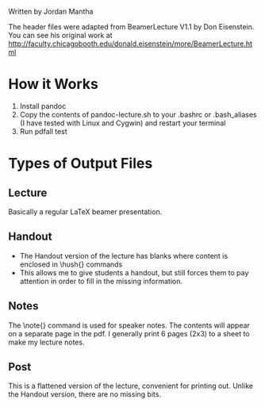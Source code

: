 Written by Jordan Mantha

The header files were adapted from BeamerLecture V1.1 by Don Eisenstein. You can see his original
work at http://faculty.chicagobooth.edu/donald.eisenstein/more/BeamerLecture.html

# How it Works

1. Install pandoc
1. Copy the contents of pandoc-lecture.sh to your .bashrc or .bash_aliases (I have tested with Linux and Cygwin) and restart your terminal
1. Run pdfall test

# Types of Output Files
## Lecture

Basically a regular LaTeX beamer presentation.

## Handout

* The Handout version of the lecture has blanks where content is enclosed in \hush{} commands
* This allows me to give students a handout, but still forces them to pay attention in order
to fill in the missing information.

## Notes

The \note{} command is used for speaker notes. The contents will appear on a separate page
in the pdf. I generally print 6 pages (2x3) to a sheet to make my lecture notes.

## Post

This is a flattened version of the lecture, convenient for printing out. Unlike the Handout version,
there are no missing bits.